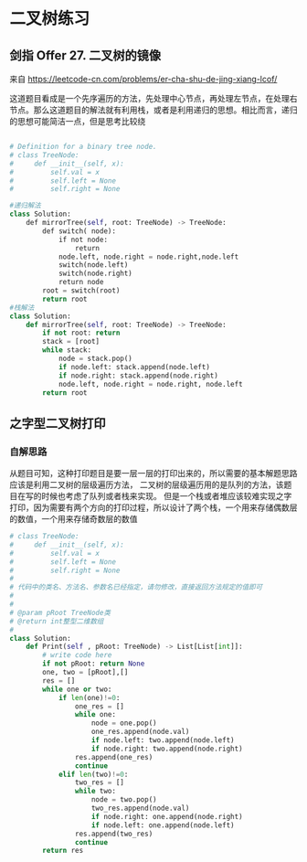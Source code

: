 # 二叉树练习

## 剑指 Offer 27. 二叉树的镜像

来自 <https://leetcode-cn.com/problems/er-cha-shu-de-jing-xiang-lcof/> 


这道题目看成是一个先序遍历的方法，先处理中心节点，再处理左节点，在处理右节点。那么这道题目的解法就有利用栈，或者是利用递归的思想。相比而言，递归的思想可能简洁一点，但是思考比较绕
```python

# Definition for a binary tree node.
# class TreeNode:
#     def __init__(self, x):
#         self.val = x
#         self.left = None
#         self.right = None

#递归解法
class Solution:
    def mirrorTree(self, root: TreeNode) -> TreeNode:
        def switch( node):
            if not node:
                return
            node.left, node.right = node.right,node.left
            switch(node.left)
            switch(node.right)
            return node
        root = switch(root)
        return root
#栈解法
class Solution:
    def mirrorTree(self, root: TreeNode) -> TreeNode:
        if not root: return
        stack = [root]
        while stack:
            node = stack.pop()
            if node.left: stack.append(node.left)
            if node.right: stack.append(node.right)
            node.left, node.right = node.right, node.left
        return root

```










## 之字型二叉树打印
### 自解思路
从题目可知，这种打印题目是要一层一层的打印出来的，所以需要的基本解题思路应该是利用二叉树的层级遍历方法， 二叉树的层级遍历用的是队列的方法，该题目在写的时候也考虑了队列或者栈来实现。
但是一个栈或者堆应该较难实现之字打印，因为需要有两个方向的打印过程，所以设计了两个栈，一个用来存储偶数层的数值，一个用来存储奇数层的数值

```python
# class TreeNode:
#     def __init__(self, x):
#         self.val = x
#         self.left = None
#         self.right = None
#
# 代码中的类名、方法名、参数名已经指定，请勿修改，直接返回方法规定的值即可
#
# 
# @param pRoot TreeNode类 
# @return int整型二维数组
#
class Solution:
    def Print(self , pRoot: TreeNode) -> List[List[int]]:
        # write code here
        if not pRoot: return None
        one, two = [pRoot],[]
        res = []
        while one or two:
            if len(one)!=0:
                one_res = []
                while one:
                    node = one.pop()
                    one_res.append(node.val)
                    if node.left: two.append(node.left)
                    if node.right: two.append(node.right)
                res.append(one_res)
                continue
            elif len(two)!=0:
                two_res = []
                while two:
                    node = two.pop()
                    two_res.append(node.val)
                    if node.right: one.append(node.right)
                    if node.left: one.append(node.left)
                res.append(two_res)
                continue
        return res
```
